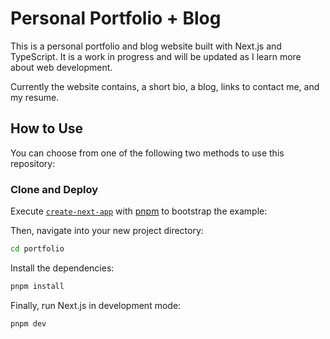 # Personal Portfolio + Blog

This is a personal portfolio and blog website built with Next.js and TypeScript. It is a work in progress and will be updated as I learn more about web development.

Currently the website contains, a short bio, a blog, links to contact me, and my resume.

## How to Use

You can choose from one of the following two methods to use this repository:

### Clone and Deploy

Execute [`create-next-app`](https://github.com/vercel/next.js/tree/canary/packages/create-next-app) with [pnpm](https://pnpm.io/installation) to bootstrap the example:

Then, navigate into your new project directory:

```bash
cd portfolio
```

Install the dependencies:

```bash
pnpm install
```

Finally, run Next.js in development mode:

```bash
pnpm dev
```
